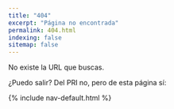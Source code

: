 ```yaml
---
title: "404"
excerpt: "Página no encontrada"
permalink: 404.html
indexing: false
sitemap: false
---
```


No existe la URL que buscas.


¿Puedo salir? Del PRI no, pero de esta página sí:

{% include nav-default.html %}